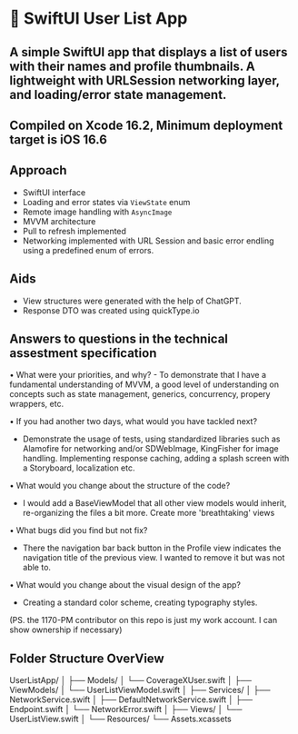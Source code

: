 # 📱 SwiftUI User List App

A simple SwiftUI app that displays a list of users with their names and profile thumbnails. A lightweight with URLSession networking layer, and loading/error state management.
---

## Compiled on Xcode 16.2, Minimum deployment target is iOS 16.6

## Approach

- SwiftUI interface
- Loading and error states via `ViewState` enum
- Remote image handling with `AsyncImage`
- MVVM architecture
- Pull to refresh implemented
- Networking implemented with URL Session and basic error endling using a predefined enum of errors.

## Aids
- View structures were generated with the help of ChatGPT.
- Response DTO was created using quickType.io 

## Answers to questions in the technical assestment specification

• What were your priorities, and why? 
    - To demonstrate that I have a fundamental understanding of MVVM, a good level of understanding on concepts such as state management, generics, concurrency, propery wrappers, etc. 

• If you had another two days, what would you have tackled next?
  - Demonstrate the usage of tests, using standardized libraries such as Alamofire for networking and/or SDWebImage, KingFisher for image handling. Implementing response caching, adding a splash screen with a Storyboard, localization etc.

• What would you change about the structure of the code?
  - I would add a BaseViewModel that all other view models would inherit, re-organizing the files a bit more. Create more 'breathtaking' views

• What bugs did you find but not fix?
  - There the navigation bar back button in the Profile view indicates the navigation title of the previous view. I wanted to remove it but was not able to.
 
• What would you change about the visual design of the app?
  - Creating a standard color scheme, creating typography styles.

(PS. the 1170-PM contributor on this repo is just my work account. I can show ownership if necessary)

## Folder Structure OverView
UserListApp/
│
├── Models/
│   └── CoverageXUser.swift
│
├── ViewModels/
│   └── UserListViewModel.swift
│
├── Services/
│   ├── NetworkService.swift
│   ├── DefaultNetworkService.swift
│   ├── Endpoint.swift
│   └── NetworkError.swift
│
├── Views/
│   └── UserListView.swift
│
└── Resources/
└── Assets.xcassets

